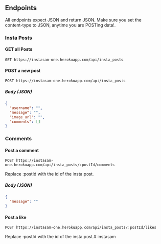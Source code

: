 ## Endpoints

All endpoints expect JSON and return JSON. Make sure you set the content-type to JSON, anytime you are POSTing data!.

### Insta Posts

#### GET all Posts

```
GET https://instasam-one.herokuapp.com/api/insta_posts
```

#### POST a new post

```
POST https://instasam-one.herokuapp.com/api/insta_posts
```

##### Body (JSON)

```json
{
  "username": "", 
  "message": "",
  "image_url": "",
  "comments": []
}
```

### Comments

#### Post a comment

```
POST https://instasam-one.herokuapp.com/api/insta_posts/:postId/comments
```

Replace :postId with the id of the insta post.

##### Body (JSON)

```json
{
  "message": ""
}
```

#### Post a like

```
POST https://instasam-one.herokuapp.com/api/insta_posts/:postId/likes
```

Replace :postId with the id of the insta post.# instasam
